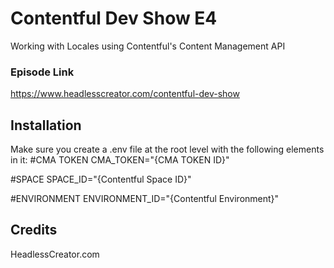 # Contentful Dev Show E4

Working with Locales using Contentful's Content Management API

### Episode Link

https://www.headlesscreator.com/contentful-dev-show

## Installation

Make sure you create a .env file at the root level with the following elements in it:
#CMA TOKEN
CMA_TOKEN="{CMA TOKEN ID}"

#SPACE
SPACE_ID="{Contentful Space ID}"

#ENVIRONMENT
ENVIRONMENT_ID="{Contentful Environment}"

## Credits

HeadlessCreator.com
